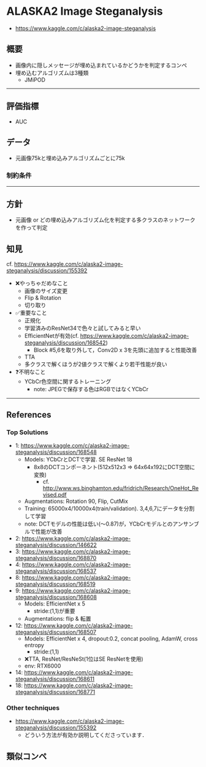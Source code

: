 # ALASKA2 Image Steganalysis

- https://www.kaggle.com/c/alaska2-image-steganalysis

## 概要

- 画像内に隠しメッセージが埋め込まれているかどうかを判定するコンペ
- 埋め込むアルゴリズムは3種類
    - JMiPOD


---

## 評価指標

- AUC

## データ

- 元画像75kと埋め込みアルゴリズムごとに75k

### 制約条件

---

## 方針

- 元画像 or どの埋め込みアルゴリズム化を判定する多クラスのネットワークを作って判定


## 知見

cf. https://www.kaggle.com/c/alaska2-image-steganalysis/discussion/155392

- ❌やっちゃだめなこと
	- 画像のサイズ変更
	- Flip & Rotation
	- 切り取り
- ✅重要なこと
	- 正規化
	- 学習済みのResNet34で色々と試してみると早い
	- EfficientNetが有効(cf. https://www.kaggle.com/c/alaska2-image-steganalysis/discussion/168542)
		- Block #5,6を取り外して，Conv2D x 3を先頭に追加すると性能改善
	- TTA
	- 多クラスで解くほうが2値クラスで解くより若干性能が良い
- ❓不明なこと
	- YCbCr色空間に関するトレーニング
        - note: JPEGで保存する色はRGBではなくYCbCr
---

## References

### Top Solutions

- 1: https://www.kaggle.com/c/alaska2-image-steganalysis/discussion/168548
    - Models: YCbCrとDCTで学習. SE ResNet 18
        - 8x8のDCTコンポーネント(512x512x3 => 64x64x192にDCT空間に変換)
            - cf. http://www.ws.binghamton.edu/fridrich/Research/OneHot_Revised.pdf
    - Augmentations: Rotation 90, Flip, CutMix
    - Training: 65000x4/10000x4(train/validation). 3,4,6,7にデータを分割して学習
    - note: DCTモデルの性能は低い(〜0.87)が，YCbCrモデルとのアンサンブルで性能が改善
- 2: https://www.kaggle.com/c/alaska2-image-steganalysis/discussion/146622
- 3: https://www.kaggle.com/c/alaska2-image-steganalysis/discussion/168870
- 4: https://www.kaggle.com/c/alaska2-image-steganalysis/discussion/168537
- 8: https://www.kaggle.com/c/alaska2-image-steganalysis/discussion/168519
- 9: https://www.kaggle.com/c/alaska2-image-steganalysis/discussion/168608
    - Models: EfficientNet x 5
        - stride:(1,1)が重要
    - Augmentations: flip & 転置
- 12: https://www.kaggle.com/c/alaska2-image-steganalysis/discussion/168507
	- Models: EfficientNet x 4, dropout:0.2, concat pooling, AdamW, cross entropy
	    - stride:(1,1)
    - ❌TTA, ResNet/ResNeSt(1位はSE ResNetを使用)
    - env: RTX6000
- 14: https://www.kaggle.com/c/alaska2-image-steganalysis/discussion/168611
- 18: https://www.kaggle.com/c/alaska2-image-steganalysis/discussion/168771

### Other techniques

- https://www.kaggle.com/c/alaska2-image-steganalysis/discussion/155392
    - どういう方法が有効か説明してくださっています．

## 類似コンペ



